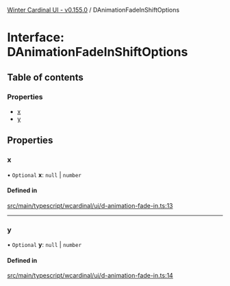 [Winter Cardinal UI - v0.155.0](../index.md) / DAnimationFadeInShiftOptions

# Interface: DAnimationFadeInShiftOptions

## Table of contents

### Properties

- [x](DAnimationFadeInShiftOptions.md#x)
- [y](DAnimationFadeInShiftOptions.md#y)

## Properties

### x

• `Optional` **x**: ``null`` \| `number`

#### Defined in

[src/main/typescript/wcardinal/ui/d-animation-fade-in.ts:13](https://github.com/winter-cardinal/winter-cardinal-ui/blob/v0.155.0/src/main/typescript/wcardinal/ui/d-animation-fade-in.ts#L13)

___

### y

• `Optional` **y**: ``null`` \| `number`

#### Defined in

[src/main/typescript/wcardinal/ui/d-animation-fade-in.ts:14](https://github.com/winter-cardinal/winter-cardinal-ui/blob/v0.155.0/src/main/typescript/wcardinal/ui/d-animation-fade-in.ts#L14)
